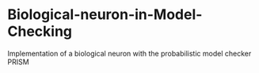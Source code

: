 # Biological-neuron-in-Model-Checking
Implementation of a biological neuron with the probabilistic model checker PRISM
